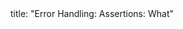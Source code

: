 <frontmatter>
title: "Error Handling: Assertions: What"
</frontmatter>

<include src="index-body.md" boilerplate />
